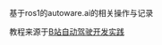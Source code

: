 基于ros1的autoware.ai的相关操作与记录

教程来源于[B站自动驾驶开发实践](https://www.bilibili.com/video/BV1iN4y137qb?spm_id_from=333.999.0.0&vd_source=ff48bc3d9417ee2376918086648f1e92)

